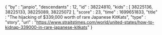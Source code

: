 {
  "by" : "janpio",
  "descendants" : 12,
  "id" : 38224810,
  "kids" : [ 38225136, 38225133, 38225089, 38225072 ],
  "score" : 23,
  "time" : 1699651833,
  "title" : "The hijacking of $339,000 worth of rare Japanese KitKats",
  "type" : "story",
  "url" : "https://www.straitstimes.com/world/united-states/how-to-kidnap-339000-in-rare-japanese-kitkats"
}
